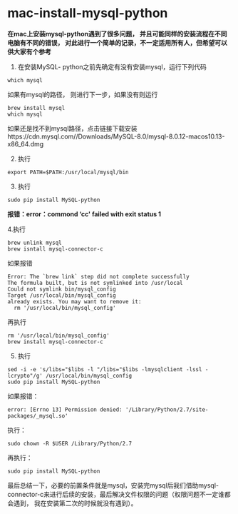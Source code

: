 # mac-install-mysql-python
**在mac上安装mysql-python遇到了很多问题， 并且可能同样的安装流程在不同电脑有不同的错误， 
对此进行一个简单的记录，不一定适用所有人，但希望可以供大家有个参考**

1. 在安装MySQL- python之前先确定有没有安装mysql，运行下列代码
```
which mysql
```
如果有mysql的路径， 则进行下一步，如果没有则运行
```
brew install mysql
which mysql
```
如果还是找不到mysql路径，点击链接下载安装https://cdn.mysql.com//Downloads/MySQL-8.0/mysql-8.0.12-macos10.13-x86_64.dmg

2. 执行
```
export PATH=$PATH:/usr/local/mysql/bin
```
3. 执行
```
sudo pip install MySQL-python
```
**报错：error：commond ‘cc' failed with exit status 1** 

4.执行
```
brew unlink mysql
brew isntall mysql-connector-c
```
如果报错
```
Error: The `brew link` step did not complete successfully
The formula built, but is not symlinked into /usr/local
Could not symlink bin/mysql_config
Target /usr/local/bin/mysql_config
already exists. You may want to remove it:
  rm '/usr/local/bin/mysql_config'
```
再执行
```
rm '/usr/local/bin/mysql_config'
brew install mysql-connector-c
```

5. 执行
```
sed -i -e 's/libs="$libs -l "/libs="$libs -lmysqlclient -lssl -lcrypto"/g' /usr/local/bin/mysql_config
sudo pip install MySQL-python
```
如果报错：
```
error: [Errno 13] Permission denied: '/Library/Python/2.7/site-packages/_mysql.so'
```
执行：
```
sudo chown -R $USER /Library/Python/2.7
```
再执行：
```
sudo pip install MySQL-python
```
最后总结一下，必要的前置条件就是mysql，安装完mysql后我们借助mysql-connector-c来进行后续的安装，最后解决文件权限的问题（权限问题不一定谁都会遇到， 我在安装第二次的时候就没有遇到）。
